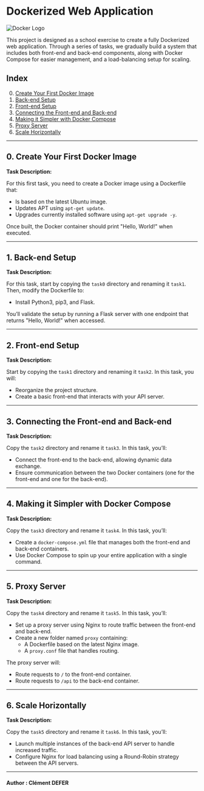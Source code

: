 # Dockerized Web Application

![Docker Logo](https://blog.ippon.tech/hubfs/Imported_Blog_Media/docker_logo-Jan-18-2024-06-04-17-8544-PM.png)

This project is designed as a school exercise to create a fully Dockerized web application. Through a series of tasks, we gradually build a system that includes both front-end and back-end components, along with Docker Compose for easier management, and a load-balancing setup for scaling.

## Index

0. [Create Your First Docker Image](#0-create-your-first-docker-image)
1. [Back-end Setup](#1-back-end-setup)
2. [Front-end Setup](#2-front-end-setup)
3. [Connecting the Front-end and Back-end](#3-connecting-the-front-end-and-back-end)
4. [Making it Simpler with Docker Compose](#4-making-it-simpler-with-docker-compose)
5. [Proxy Server](#5-proxy-server)
6. [Scale Horizontally](#6-scale-horizontally)

---

## 0. Create Your First Docker Image

**Task Description:**

For this first task, you need to create a Docker image using a Dockerfile that:
- Is based on the latest Ubuntu image.
- Updates APT using `apt-get update`.
- Upgrades currently installed software using `apt-get upgrade -y`.

Once built, the Docker container should print "Hello, World!" when executed.

---

## 1. Back-end Setup

**Task Description:**

For this task, start by copying the `task0` directory and renaming it `task1`. Then, modify the Dockerfile to:
- Install Python3, pip3, and Flask.

You’ll validate the setup by running a Flask server with one endpoint that returns "Hello, World!" when accessed.

---

## 2. Front-end Setup

**Task Description:**

Start by copying the `task1` directory and renaming it `task2`. In this task, you will:
- Reorganize the project structure.
- Create a basic front-end that interacts with your API server.

---

## 3. Connecting the Front-end and Back-end

**Task Description:**

Copy the `task2` directory and rename it `task3`. In this task, you’ll:
- Connect the front-end to the back-end, allowing dynamic data exchange.
- Ensure communication between the two Docker containers (one for the front-end and one for the back-end).

---

## 4. Making it Simpler with Docker Compose

**Task Description:**

Copy the `task3` directory and rename it `task4`. In this task, you’ll:
- Create a `docker-compose.yml` file that manages both the front-end and back-end containers.
- Use Docker Compose to spin up your entire application with a single command.

---

## 5. Proxy Server

**Task Description:**

Copy the `task4` directory and rename it `task5`. In this task, you’ll:
- Set up a proxy server using Nginx to route traffic between the front-end and back-end.
- Create a new folder named `proxy` containing:
  - A Dockerfile based on the latest Nginx image.
  - A `proxy.conf` file that handles routing.

The proxy server will:
- Route requests to `/` to the front-end container.
- Route requests to `/api` to the back-end container.

---

## 6. Scale Horizontally

**Task Description:**

Copy the `task5` directory and rename it `task6`. In this task, you’ll:
- Launch multiple instances of the back-end API server to handle increased traffic.
- Configure Nginx for load balancing using a Round-Robin strategy between the API servers.

___

#### Author : Clément DEFER
